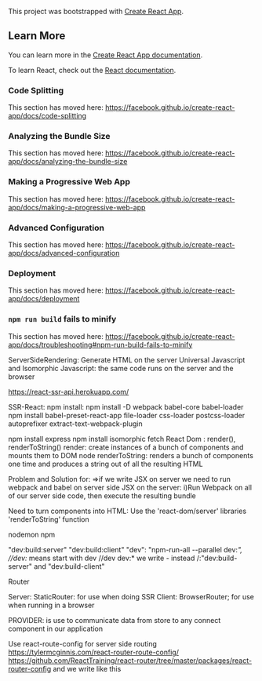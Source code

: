 This project was bootstrapped with [Create React App](https://github.com/facebook/create-react-app).


## Learn More

You can learn more in the [Create React App documentation](https://facebook.github.io/create-react-app/docs/getting-started).

To learn React, check out the [React documentation](https://reactjs.org/).

### Code Splitting

This section has moved here: https://facebook.github.io/create-react-app/docs/code-splitting

### Analyzing the Bundle Size

This section has moved here: https://facebook.github.io/create-react-app/docs/analyzing-the-bundle-size

### Making a Progressive Web App

This section has moved here: https://facebook.github.io/create-react-app/docs/making-a-progressive-web-app

### Advanced Configuration

This section has moved here: https://facebook.github.io/create-react-app/docs/advanced-configuration

### Deployment

This section has moved here: https://facebook.github.io/create-react-app/docs/deployment

### `npm run build` fails to minify

This section has moved here: https://facebook.github.io/create-react-app/docs/troubleshooting#npm-run-build-fails-to-minify

ServerSideRendering: Generate HTML on the server
Universal Javascript and Isomorphic Javascript: the same code runs on the server and the browser

https://react-ssr-api.herokuapp.com/


SSR-React:
npm install:
npm install -D webpack babel-core babel-loader
npm install babel-preset-react-app file-loader css-loader postcss-loader autoprefixer extract-text-webpack-plugin

npm install express
npm install isomorphic fetch 
React Dom : render(), renderToString()
render: create instances of a bunch of components and mounts them to DOM node
renderToString: renders a bunch of components one time and produces a string out of all the resulting HTML

Problem and Solution for:
 =>if we write JSX on server we need to run webpack and babel on server side
JSX on the server: i)Run Webpack on all of our server side code, then execute the resulting bundle

Need to turn components into HTML: Use the 'react-dom/server' libraries 'renderToString' function

nodemon npm

"dev:build:server"
"dev:build:client"
"dev": "npm-run-all --parallel dev:*",  //dev:* means start with dev
 //dev dev:* we write - instead /:"dev:build-server" and "dev:build-client"


 Router 
 
 Server: StaticRouter: for use when doing SSR
 Client: BrowserRouter; for use when running in a browser

 PROVIDER:
 is use to communicate data from store to any connect component in our application



Use react-route-config for server side routing
https://tylermcginnis.com/react-router-route-config/
https://github.com/ReactTraining/react-router/tree/master/packages/react-router-config 
and we write like this 
